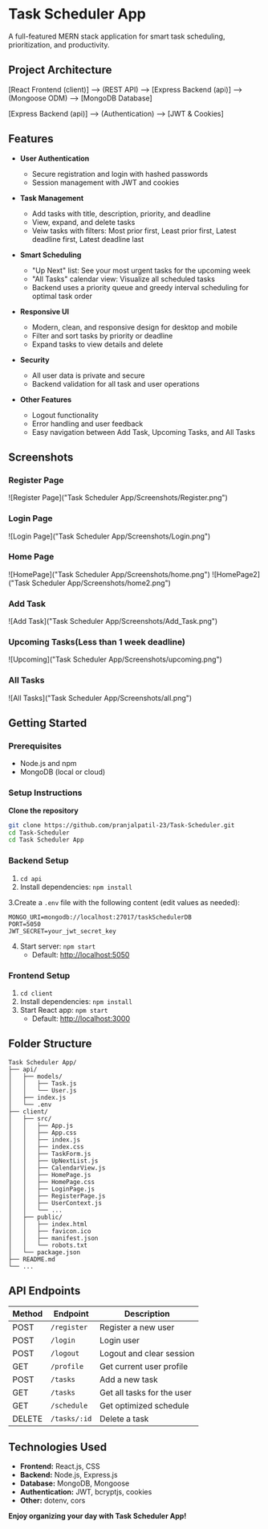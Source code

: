 # Task Scheduler App

A full-featured MERN stack application for smart task scheduling, prioritization, and productivity.

## Project Architecture

[React Frontend (client)] ⟶ (REST API) ⟶ [Express Backend (api)] ⟶ (Mongoose ODM) ⟶ [MongoDB Database]

[Express Backend (api)] ⟶ (Authentication) ⟶ [JWT & Cookies]

## Features

- **User Authentication**
  - Secure registration and login with hashed passwords
  - Session management with JWT and cookies

- **Task Management**
  - Add tasks with title, description, priority, and deadline
  - View, expand, and delete tasks
  - Veiw tasks with filters: Most prior first, Least prior first, Latest deadline first, Latest deadline last

- **Smart Scheduling**
  - "Up Next" list: See your most urgent tasks for the upcoming week
  - "All Tasks" calendar view: Visualize all scheduled tasks
  - Backend uses a priority queue and greedy interval scheduling for optimal task order

- **Responsive UI**
  - Modern, clean, and responsive design for desktop and mobile
  - Filter and sort tasks by priority or deadline
  - Expand tasks to view details and delete

- **Security**
  - All user data is private and secure
  - Backend validation for all task and user operations

- **Other Features**
  - Logout functionality
  - Error handling and user feedback
  - Easy navigation between Add Task, Upcoming Tasks, and All Tasks

## Screenshots

### Register Page
![Register Page]("Task Scheduler App/Screenshots/Register.png")


### Login Page
![Login Page]("Task Scheduler App/Screenshots/Login.png")

### Home Page
![HomePage]("Task Scheduler App/Screenshots/home.png")
![HomePage2]("Task Scheduler App/Screenshots/home2.png")

### Add Task
![Add Task]("Task Scheduler App/Screenshots/Add_Task.png")

### Upcoming Tasks(Less than 1 week deadline)
![Upcoming]("Task Scheduler App/Screenshots/upcoming.png")

### All Tasks
![All Tasks]("Task Scheduler App/Screenshots/all.png")

## Getting Started

### Prerequisites

- Node.js and npm
- MongoDB (local or cloud)

### Setup Instructions

**Clone the repository**

   ```sh
   git clone https://github.com/pranjalpatil-23/Task-Scheduler.git
   cd Task-Scheduler
   cd Task Scheduler App
   ```

### Backend Setup

1. `cd api`
2. Install dependencies: `npm install`

3.Create a `.env` file with the following content (edit values as needed):

```env
MONGO_URI=mongodb://localhost:27017/taskSchedulerDB
PORT=5050
JWT_SECRET=your_jwt_secret_key
```
4. Start server: `npm start`
   - Default: [http://localhost:5050](http://localhost:5050)

### Frontend Setup

1. `cd client`
2. Install dependencies: `npm install`
3. Start React app: `npm start`
   - Default: [http://localhost:3000](http://localhost:3000)

## Folder Structure

```
Task Scheduler App/
├── api/
│   ├── models/
│   │   ├── Task.js
│   │   └── User.js
│   ├── index.js
│   └── .env
├── client/
│   ├── src/
│   │   ├── App.js
│   │   ├── App.css
│   │   ├── index.js
│   │   ├── index.css
│   │   ├── TaskForm.js
│   │   ├── UpNextList.js
│   │   ├── CalendarView.js
│   │   ├── HomePage.js
│   │   ├── HomePage.css
│   │   ├── LoginPage.js
│   │   ├── RegisterPage.js
│   │   ├── UserContext.js
│   │   └── ...
│   ├── public/
│   │   ├── index.html
│   │   ├── favicon.ico
│   │   ├── manifest.json
│   │   └── robots.txt
│   └── package.json
├── README.md
└── ...
```

## API Endpoints

| Method | Endpoint           | Description                        |
|--------|--------------------|------------------------------------|
| POST   | `/register`        | Register a new user                |
| POST   | `/login`           | Login user                         |
| POST   | `/logout`          | Logout and clear session           |
| GET    | `/profile`         | Get current user profile           |
| POST   | `/tasks`           | Add a new task                     |
| GET    | `/tasks`           | Get all tasks for the user         |
| GET    | `/schedule`        | Get optimized schedule             |
| DELETE | `/tasks/:id`       | Delete a task                      |

## Technologies Used

- **Frontend:** React.js, CSS
- **Backend:** Node.js, Express.js
- **Database:** MongoDB, Mongoose
- **Authentication:** JWT, bcryptjs, cookies
- **Other:** dotenv, cors

**Enjoy organizing your day with Task Scheduler App!**
